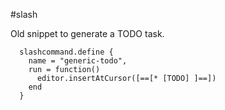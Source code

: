 #slash

Old snippet to generate a TODO task.

```space-lua
  slashcommand.define {
    name = "generic-todo",
    run = function()
      editor.insertAtCursor([==[* [TODO] ]==])
    end
  }
```
